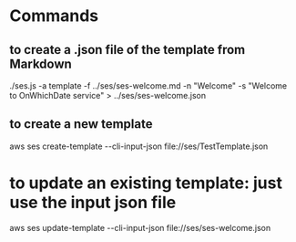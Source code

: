# Commands

## to create a .json file of the template from Markdown

./ses.js -a template -f ../ses/ses-welcome.md -n "Welcome" -s "Welcome to OnWhichDate service" > ../ses/ses-welcome.json 

## to create a new template
aws ses create-template --cli-input-json file://ses/TestTemplate.json

# to update an existing template: just use the input json file
aws ses update-template  --cli-input-json file://ses/ses-welcome.json 

